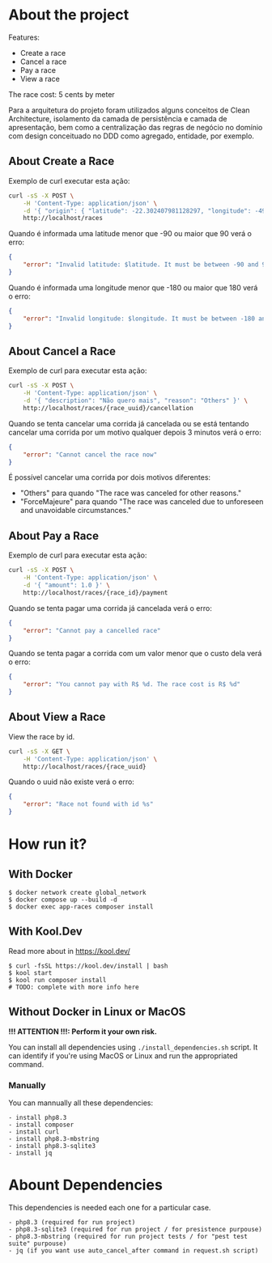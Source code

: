 # About the project

Features:
- Create a race
- Cancel a race
- Pay a race    
- View a race

The race cost: 5 cents by meter

Para a arquitetura do projeto foram utilizados alguns conceitos de Clean Architecture, isolamento da camada de persistência e camada de apresentação, bem como a centralização das regras de negócio no domínio com design conceituado no DDD como agregado, entidade, por exemplo.

## About Create a Race

Exemplo de curl executar esta ação:

```bash
curl -sS -X POST \
    -H 'Content-Type: application/json' \
    -d '{ "origin": { "latitude": -22.302407981128297, "longitude": -49.10229971613744 }, "destiny": { "latitude": -22.302715314470994, "longitude": -49.101353497779776 } }' \
    http://localhost/races
```

Quando é informada uma latitude menor que -90 ou maior que 90 verá o erro:

```json
{
    "error": "Invalid latitude: $latitude. It must be between -90 and 90"
}
```

Quando é informada uma longitude menor que -180 ou maior que 180 verá o erro:

```json
{
    "error": "Invalid longitude: $longitude. It must be between -180 and 180"
}
```

## About Cancel a Race

Exemplo de curl para executar esta ação:

```bash
curl -sS -X POST \
    -H 'Content-Type: application/json' \
    -d '{ "description": "Não quero mais", "reason": "Others" }' \
    http://localhost/races/{race_uuid}/cancellation
```

Quando se tenta cancelar uma corrida já cancelada ou se está tentando cancelar uma corrida por um motivo qualquer depois 3 minutos verá o erro:

```json
{
    "error": "Cannot cancel the race now"
}
```

É possível cancelar uma corrida por dois motivos diferentes:

- "Others" para quando "The race was canceled for other reasons."
- "ForceMajeure" para quando "The race was canceled due to unforeseen and unavoidable circumstances."

## About Pay a Race

Exemplo de curl para executar esta ação:

```bash
curl -sS -X POST \
    -H 'Content-Type: application/json' \
    -d '{ "amount": 1.0 }' \
    http://localhost/races/{race_id}/payment
```

Quando se tenta pagar uma corrida já cancelada verá o erro:

```json
{
    "error": "Cannot pay a cancelled race"
}
```

Quando se tenta pagar a corrida com um valor menor que o custo dela verá o erro:

```json
{
    "error": "You cannot pay with R$ %d. The race cost is R$ %d"
}
```

## About View a Race

View the race by id.

```bash
curl -sS -X GET \
    -H 'Content-Type: application/json' \
    http://localhost/races/{race_uuid}
```

Quando o uuid não existe verá o erro:

```json
{
    "error": "Race not found with id %s"
}
```

# How run it?

## With Docker

```
$ docker network create global_network
$ docker compose up --build -d
$ docker exec app-races composer install
```

## With Kool.Dev

Read more about in https://kool.dev/

```
$ curl -fsSL https://kool.dev/install | bash
$ kool start
$ kool run composer install
# TODO: complete with more info here
```

## Without Docker in Linux or MacOS

**!!! ATTENTION !!!: Perform it your own risk.**

You can install all dependencies using `./install_dependencies.sh` script.
It can identify if you're using MacOS or Linux and run the appropriated command.


### Manually

You can mannually all these dependencies:

```
- install php8.3
- install composer
- install curl
- install php8.3-mbstring
- install php8.3-sqlite3
- install jq
```

# Abount Dependencies

This dependencies is needed each one for a particular case.

```
- php8.3 (required for run project)
- php8.3-sqlite3 (required for run project / for presistence purpouse)
- php8.3-mbstring (required for run project tests / for "pest test suite" purpouse)
- jq (if you want use auto_cancel_after command in request.sh script)
```